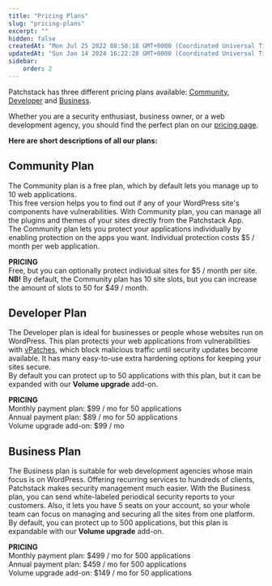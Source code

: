 ```yaml
---
title: "Pricing Plans"
slug: "pricing-plans"
excerpt: ""
hidden: false
createdAt: "Mon Jul 25 2022 08:58:18 GMT+0000 (Coordinated Universal Time)"
updatedAt: "Sun Jan 14 2024 16:22:28 GMT+0000 (Coordinated Universal Time)"
sidebar:
    order: 2
---
```

Patchstack has three different pricing plans available: <a href="https://patchstack.com/pricing/" target="_blank">Community</a>, <a href="https://patchstack.com/pricing/" target="_blank">Developer</a> and <a href="https://patchstack.com/pricing/" target="_blank">Business</a>.

Whether you are a security enthusiast, business owner, or a web development agency, you should find the perfect plan on our <a href="https://patchstack.com/pricing/" target="_blank">pricing page</a>.

**Here are short descriptions of all our plans:** 

## Community Plan

The Community plan is a free plan, which by default lets you manage up to 10 web applications.  
This free version helps you to find out if any of your WordPress site's components have vulnerabilities. With Community plan, you can manage all the plugins and themes of your sites directly from the Patchstack App.  
The Community plan lets you protect your applications individually by enabling protection on the apps you want. Individual protection costs $5 / month per web application.

**PRICING**  
Free, but you can optionally protect individual sites for $5 / month per site.  
**NB!** By default, the Community plan has 10 site slots, but you can increase the amount of slots to 50 for $49 / month.

## Developer Plan

The Developer plan is ideal for businesses or people whose websites run on WordPress. This plan protects your web applications from vulnerabilities with <a href="https://patchstack.com/articles/virtual-patching" target="_blank">vPatches</a>, which block malicious traffic until security updates become available. It has many easy-to-use extra hardening options for keeping your sites secure.  
By default you can protect up to 50 applications with this plan, but it can be expanded with our **Volume upgrade** add-on.

**PRICING**  
Monthly payment plan: $99 / mo for 50 applications  
Annual payment plan: $89 / mo for 50 applications  
Volume upgrade add-on: $99 / mo 

## Business Plan

The Business plan is suitable for web development agencies whose main focus is on WordPress. Offering recurring services to hundreds of clients, Patchstack makes security management much easier. With the Business plan, you can send white-labeled periodical security reports to your customers. Also, it lets you have 5 seats on your account, so your whole team can focus on managing and securing all the sites from one platform.  
By default, you can protect up to 500 applications, but this plan is expandable with our **Volume upgrade** add-on.

**PRICING**  
Monthly payment plan: $499 / mo for 500 applications  
Annual payment plan: $459 / mo for 500 applications  
Volume upgrade add-on: $149 / mo for 50 applications
